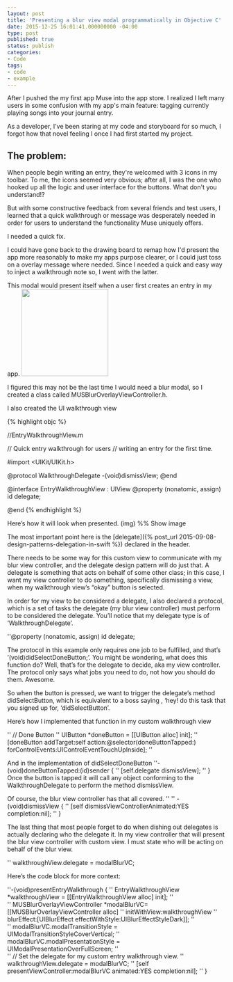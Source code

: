 ```yaml
---
layout: post
title: 'Presenting a blur view modal programmatically in Objective C'
date: 2015-12-25 16:01:41.000000000 -04:00
type: post
published: true
status: publish
categories:
- Code
tags:
- code
- example
---
```



After I pushed the my first app Muse into the app store. I realized I left many users in some confusion with my app's main feature: tagging currently playing songs into your journal entry.

As a developer, I've been staring at my code and storyboard for so much, I forgot how that novel feeling I once I had first started my project.

<!--more-->

## The problem:
When people begin writing an entry, they're welcomed with 3 icons in my toolbar.
To me, the icons seemed very obvious; after all, I was the one who hooked up all the logic and user interface for the buttons. What don't you understand!?

But with some constructive feedback from several friends and test users, I learned that a quick walkthrough or message was desperately needed in order for users to understand the functionality Muse uniquely offers.

I needed a quick fix.

I could have gone back to the drawing board to remap how I'd present the app more reasonably to make my apps purpose clearer, or I could just toss on a overlay message where needed. Since I needed a quick and easy way to inject a walkthrough note so, I went with the latter.

This modal would present itself when a user first creates an entry in my app.
<img src="https://s3-us-west-2.amazonaws.com/leojkwan/images/entry-walkthrough-modal.png" width="200">


I figured this may not be the last time I would need a blur modal, so I created a class called MUSBlurOverlayViewController.h.

I also created the UI walkthrough view

{% highlight objc %}

//EntryWalkthroughView.m

// Quick entry walkthrough for users
// writing an entry for the first time.

#import <UIKit/UIKit.h>

@protocol WalkthroughDelegate <NSObject>
-(void)dismissView;
@end

@interface EntryWalkthroughView : UIView
@property (nonatomic, assign) id <WalkthroughDelegate> delegate;

@end
{% endhighlight %}

Here’s how it will look when presented.
(img)
%% Show image


The most important point here is the [delegate]({% post_url 2015-09-08-design-patterns-delegation-in-swift %}) declared in the header.

There needs to be some way for this custom view to communicate with my blur view controller, and the delegate design pattern will do just that. A delegate is something that acts on behalf of some other class; in this case, I want my view controller to do something, specifically dismissing a view, when my walkthrough view’s “okay” button is selected.

In order for my view to be considered a delegate, I also declared a protocol, which is a set of tasks the delegate (my blur view controller) must perform to be considered the delegate. You’ll notice that my delegate type is of ‘WalkthroughDelegate’.

''@property (nonatomic, assign) id <WalkthroughDelegate> delegate;

The protocol in this example only requires one job to be fulfilled, and that’s ’(void)didSelectDoneButton;’. You might be wondering, what does this function do? Well, that’s for the delegate to decide, aka my view controller. The protocol only says what jobs you need to do, not how you should do them. Awesome.

So when the button is pressed, we want to trigger the delegate’s method didSelectButton, which is equivalent to a boss saying , ‘hey! do this task that you signed up for, ‘didSelectButton’.

Here’s how I implemented that function in my custom walkthrough view

''   // Done Button
''         UIButton *doneButton = [[UIButton alloc] init];
''         [doneButton addTarget:self action:@selector(doneButtonTapped:) forControlEvents:UIControlEventTouchUpInside];
''

And in the implementation of didSelectDoneButton
''-(void)doneButtonTapped:(id)sender {
''     [self.delegate dismissView];
'' }
Once the button is tapped it will call any object conforming to the WalkthroughDelegate to perform the method dismissView.

Of course, the blur view controller has that all covered.
''
'' -(void)dismissView {
''     [self dismissViewControllerAnimated:YES completion:nil];
'' }

The last thing that most people forget to do when dishing out delegates is actually declaring who the delegate it. In my view controller that will present the blur view controller with custom view. I must state who will be acting on behalf of the blur view.

''  walkthroughView.delegate = modalBlurVC;

Here’s the code block for more context:

''-(void)presentEntryWalkthrough {
''     EntryWalkthroughView *walkthroughView = [[EntryWalkthroughView alloc] init];
''     
''     MUSBlurOverlayViewController *modalBlurVC= [[MUSBlurOverlayViewController alloc]
''                                                 initWithView:walkthroughView
''                                                 blurEffect:[UIBlurEffect effectWithStyle:UIBlurEffectStyleDark]];
''     
''     modalBlurVC.modalTransitionStyle = UIModalTransitionStyleCoverVertical;
''     modalBlurVC.modalPresentationStyle = UIModalPresentationOverFullScreen;
''     
''     // Set the delegate for my custom entry walkthrough view.
''     walkthroughView.delegate = modalBlurVC;
''     [self presentViewController:modalBlurVC animated:YES completion:nil];
'' }
